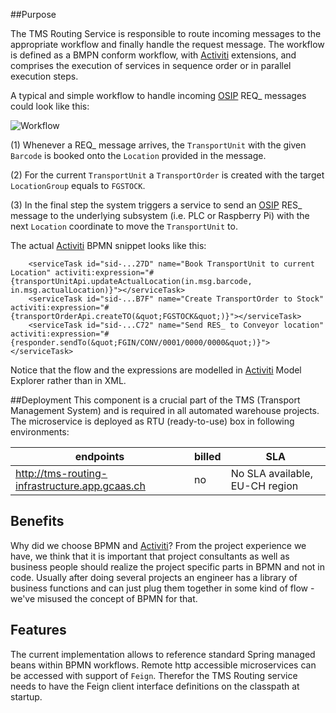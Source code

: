 ##Purpose

The TMS Routing Service is responsible to route incoming messages to the
appropriate workflow and finally handle the request message. The workflow
is defined as a BMPN conform workflow, with [Activiti](https://www.activiti.org)
extensions, and comprises the execution of services in sequence order or in parallel
execution steps.

A typical and simple workflow to handle incoming [OSIP][2]
REQ_ messages could look like this:

![Workflow][1]
 
(1) Whenever a REQ_ message arrives, the `TransportUnit` with the given
`Barcode` is booked onto the `Location` provided in the message.

(2) For the current `TransportUnit` a `TransportOrder` is created with
the target `LocationGroup` equals to `FGSTOCK`.

(3) In the final step the system triggers a service to send an [OSIP][2] RES_
message to the underlying subsystem (i.e. PLC or Raspberry Pi) with the
next `Location` coordinate to move the `TransportUnit` to.

The actual [Activiti](https://www.activiti.org) BPMN snippet looks like this:

```
    <serviceTask id="sid-...27D" name="Book TransportUnit to current Location" activiti:expression="#{transportUnitApi.updateActualLocation(in.msg.barcode, in.msg.actualLocation)}"></serviceTask>
    <serviceTask id="sid-...B7F" name="Create TransportOrder to Stock" activiti:expression="#{transportOrderApi.createTO(&quot;FGSTOCK&quot;)}"></serviceTask>
    <serviceTask id="sid-...C72" name="Send RES_ to Conveyor location" activiti:expression="#{responder.sendTo(&quot;FGIN/CONV/0001/0000/0000&quot;)}"></serviceTask>
```

Notice that the flow and the expressions are modelled in [Activiti](https://www.activiti.org)
Model Explorer rather than in XML.

##Deployment
This component is a crucial part of the TMS (Transport Management System) and is required
in all automated warehouse projects. The microservice is deployed as RTU
(ready-to-use) box in following environments:

| endpoints | billed | SLA |
| --------- | ------ | --- |
| http://tms-routing-infrastructure.app.gcaas.ch | no | No SLA available, EU-CH region |

## Benefits

Why did we choose BPMN and [Activiti](https://www.activiti.org)? From the project experience we have,
we think that it is important that project consultants as well as
business people should realize the project specific parts in BPMN and not
in code. Usually after doing several projects an engineer has a library
of business functions and can just plug them together in some kind of
flow - we've misused the concept of BPMN for that.

## Features

The current implementation allows to reference standard Spring managed
beans within BPMN workflows. Remote http accessible microservices can
be accessed with support of `Feign`. Therefor the TMS Routing service
needs to have the Feign client interface definitions on the classpath at
startup.

[1]: images/workflow.png
[2]: https://www.interface21.io/osip
